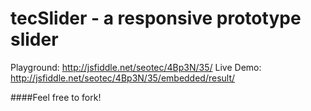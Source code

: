 tecSlider - a responsive prototype slider
==========================================

Playground: http://jsfiddle.net/seotec/4Bp3N/35/
Live Demo: http://jsfiddle.net/seotec/4Bp3N/35/embedded/result/

####Feel free to fork!